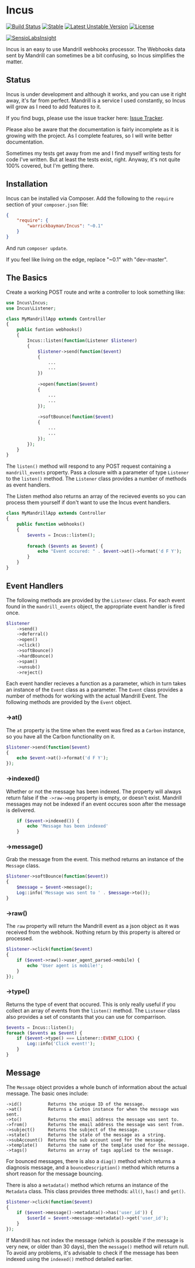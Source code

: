 # Incus

[![Build Status](https://travis-ci.org/warrickbayman/Incus.svg)](https://travis-ci.org/warrickbayman/Incus)
[![Stable](https://poser.pugx.org/warrickbayman/incus/v/stable.svg)](https://packagist.org/packages/warrickbayman/incus)
[![Latest Unstable Version](https://poser.pugx.org/warrickbayman/incus/v/unstable)](https://packagist.org/packages/warrickbayman/incus)
[![License](https://poser.pugx.org/warrickbayman/incus/license)](https://packagist.org/packages/warrickbayman/incus)

[![SensioLabsInsight](https://insight.sensiolabs.com/projects/02b6ee54-c786-4de4-b387-38defe63f142/small.png)](https://insight.sensiolabs.com/projects/02b6ee54-c786-4de4-b387-38defe63f142)

Incus is an easy to use Mandrill webhooks processor. The Webhooks data sent by Mandrill can sometimes be a bit confusing, so Incus simplifies the matter.

## Status
Incus is under development and although it works, and you can use it right away, it's far from perfect. Mandrill is a service I used constantly, so Incus will grow as I need to add features to it.

If you find bugs, please use the issue tracker here: [Issue Tracker](https://github.com/warrickbayman/incus/issues).

Please also be aware that the documentation is fairly incomplete as it is growing with the project. As I complete features, so I will write better documentation.

Sometimes my tests get away from me and I find myself writing tests for code I've written. But at least the tests exist, right. Anyway, it's not quite 100% covered, but I'm getting there.


## Installation
Incus can be installed via Composer. Add the following to the `require` section of your `composer.json` file:

```json
{
	"require": {
		"warrickbayman/Incus": "~0.1"
	}
}

```

And run `composer update`.

If you feel like living on the edge, replace "~0.1" with "dev-master".

## The Basics
Create a working POST route and write a controller to look something like:

```php
use Incus\Incus;
use Incus\Listener;

class MyMandrillApp extends Controller
{
	public funtion webhooks()
	{
		Incus::listen(function(Listener $listener)
		{			
			$listener->send(function($event)
			{
				...
				...
			})
			
			->open(function($event)
			{
				...
				...
			});
			
			->softBounce(function($event)
			{
				...
				...
			});
		});
	}
}
```

The `listen()` method will respond to any POST request containing a `mandrill_events` property. Pass a closure with a parameter of type `Listener` to the `listen()` method. The `Listener` class provides a number of methods as event handlers.

The Listen method also returns an array of the recieved events so you can process them yourself if don't want to use the Incus event handlers.

```php
class MyMandrillApp extends Controller
{
	public function webhooks()
	{
		$events = Incus::listen();
		
		foreach ($events as $event) {
			echo "Event occured: " . $event->at()->format('d F Y');
		}		
	}
}
```

## Event Handlers
The following methods are provided by the `Listener` class. For each event found in the `mandrill_events` object, the appropriate event handler is fired once.

```php
$listener
	->send()
	->deferral()
	->open()
	->click()
	->softBounce()
	->hardBounce()
	->spam()
	->unsub()
	->reject()
```

Each event handler recieves a function as a parameter, which in turn takes an instance of the `Event` class as a parameter. The `Event` class provides a number of methods for working with the actual Mandrill Event. The following methods are provided by the `Event` object.

### ->at()
The `at` property is the time when the event was fired as a `Carbon` instance, so you have all the Carbon functionality on it.

```php
$listener->send(function($event)
{
	echo $event->at()->format('d F Y');
});
```

### ->indexed()
Whether or not the message has been indexed. The property will always return false if the `->raw->msg` property is empty, or doesn't exist. Mandrill messages may not be indexed if an event occures soon after the message is delivered.

```php
	if ($event->indexed()) {
		echo 'Message has been indexed'
	}
```

### ->message()
Grab the message from the event. This method returns an instance of the `Message` class.

```php
$listener->softBounce(function($event))
{
	$message = $event->message();
	Log::info('Message was sent to ' . $message->to());
}
```

### ->raw()
The `raw` property will return the Mandrill event as a json object as it was received from the webhook. Nothing return by this property is altered or processed.

```php
$listener->click(function($event)
{
	if ($event->raw()->user_agent_parsed->mobile) {
		echo 'User agent is mobile!';
	}
});
```

### ->type()
Returns the type of event that occured. This is only really useful if you collect an array of events from the `listen()` method. The `Listener` class also provides a set of constants that you can use for comparrison.

```php
$events = Incus::listen();
foreach ($events as $event) {
	if ($event->type() === Listener::EVENT_CLICK) {
		Log::info('Click event!');
	}
}
```


## Message
The `Message` object provides a whole bunch of information about the actual message. The basic ones include:

    ->id()          Returns the unique ID of the message.
    ->at()          Returns a Carbon instance for when the message was sent.
    ->to()          Returns the email address the message was sent to.
    ->from()        Returns the email address the message was sent from.
    ->subject()     Returns the subject of the message.
    ->state()       Returns the state of the message as a string.
    ->subAccount()  Returns the sub account used for the message.
    ->template()    Returns the name of the template used for the message.
    ->tags()        Returns an array of tags applied to the message.
    
For bounced messages, there is also a `diag()` method which returns a diagnosis message, and a `bounceDescription()` method which returns a short reason for the message bouncing.

There is also a `metadata()` method which returns an instance of the `Metadata` class. This class provides three methods: `all()`, `has()` and `get()`.

```php
$listener->click(function($event)
{
    if ($event->message()->metadata()->has('user_id')) {
        $userId = $event->message->metadata()->get('user_id');
    }
});
```

If Mandrill has not index the message (which is possible if the message is very new, or older than 30 days), then the `message()` method will return null. To avoid any problems, it's advisable to check if the message has been indexed using the `indexed()` method detailed earlier.

